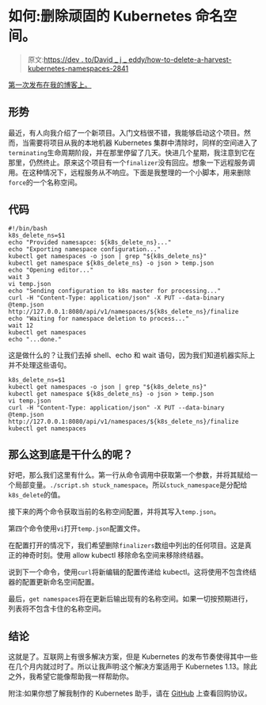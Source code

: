 # 如何:删除顽固的 Kubernetes 命名空间。

> 原文:[https://dev . to/David _ j _ eddy/how-to-delete-a-harvest-kubernetes-namespaces-2841](https://dev.to/david_j_eddy/how-to-delete-a-stubborn-kubernetes-namespaces-2841)

[第一次发布在我的博客上。](https://blog.davidjeddy.com/)

## 形势

最近，有人向我介绍了一个新项目。入门文档很不错，我能够启动这个项目。然而，当需要将项目从我的本地机器 Kubernetes 集群中清除时，同样的空间进入了`terminating`生命周期阶段，并在那里停留了几天。快进几个星期，我注意到它在那里，仍然终止。原来这个项目有一个`finalizer`没有回应。想象一下远程服务调用。在这种情况下，远程服务从不响应。下面是我整理的一个小脚本，用来删除`force`的一个名称空间。

## 代码

```
#!/bin/bash
k8s_delete_ns=$1
echo "Provided namesapce: ${k8s_delete_ns}..."
echo "Exporting namespace configuration..."
kubectl get namespaces -o json | grep "${k8s_delete_ns}"
kubectl get namespace ${k8s_delete_ns} -o json > temp.json
echo "Opening editor..."
wait 3
vi temp.json
echo "Sending configuration to k8s master for processing..."
curl -H "Content-Type: application/json" -X PUT --data-binary @temp.json http://127.0.0.1:8080/api/v1/namespaces/${k8s_delete_ns}/finalize
echo "Waiting for namespace deletion to process..."
wait 12
kubectl get namespaces
echo "...done."
```

这是做什么的？让我们去掉 shell、echo 和 wait 语句，因为我们知道机器实际上并不处理这些语句。

```
k8s_delete_ns=$1
kubectl get namespaces -o json | grep "${k8s_delete_ns}"
kubectl get namespace ${k8s_delete_ns} -o json > temp.json
vi temp.json
curl -H "Content-Type: application/json" -X PUT --data-binary @temp.json http://127.0.0.1:8080/api/v1/namespaces/${k8s_delete_ns}/finalize
kubectl get namespaces
```

## 那么这到底是干什么的呢？

好吧，那么我们这里有什么。第一行从命令调用中获取第一个参数，并将其赋给一个局部变量。`./script.sh stuck_namespace`。所以`stuck_namespace`是分配给`k8s_delete`的值。

接下来的两个命令获取当前的名称空间配置，并将其写入`temp.json`。

第四个命令使用`vi`打开`temp.json`配置文件。

在配置打开的情况下，我们希望删除`finalizers`数组中列出的任何项目。这是真正的神奇时刻。使用 allow kubectl 移除命名空间来移除终结器。

说到下一个命令，使用`curl`将新编辑的配置传递给 kubectl。这将使用不包含终结器的配置更新命名空间配置。

最后，`get namespaces`将在更新后输出现有的名称空间。如果一切按预期进行，列表将不包含卡住的名称空间。

## 结论

这就是了。互联网上有很多解决方案，但是 Kubernetes 的发布节奏使得其中一些在几个月内就过时了。所以让我声明:这个解决方案适用于 Kubernetes 1.13。除此之外，我希望它能像帮助我一样帮助你。

附注:如果你想了解我制作的 Kubernetes 助手，请在 [GitHub](https://github.com/davidjeddy/k8s_helper_scripts) 上查看回购协议。
